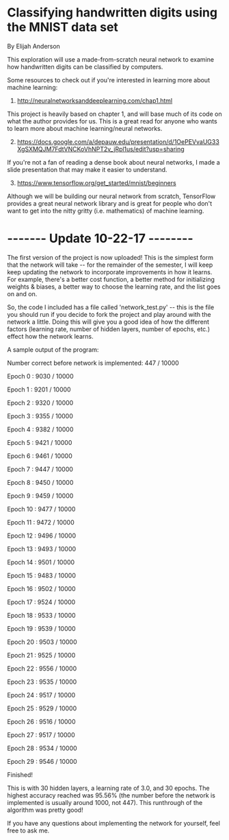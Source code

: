 # Classifying handwritten digits using the MNIST data set

By Elijah Anderson

This exploration will use a made-from-scratch neural network to examine how handwritten digits can be
classified by computers.

Some resources to check out if you're interested in learning more about machine learning:

1) http://neuralnetworksanddeeplearning.com/chap1.html

This project is heavily based on chapter 1, and will base much of its code on what the author provides for us. This
is a great read for anyone who wants to learn more about machine learning/neural networks.

2) https://docs.google.com/a/depauw.edu/presentation/d/1OePEVvaUG33XgSXMQJM7FdtVNCKoVhNPT2v_jRpl1us/edit?usp=sharing

If you're not a fan of reading a dense book about neural networks, I made a slide presentation that may make it easier
to understand.

3) https://www.tensorflow.org/get_started/mnist/beginners

Although we will be building our neural network from scratch, TensorFlow provides a great neural network library
and is great for people who don't want to get into the nitty gritty (i.e. mathematics) of machine learning.

# ------- Update 10-22-17 --------

The first version of the project is now uploaded! This is the simplest form that the network will take -- for the
remainder of the semester, I will keep keep updating the network to incorporate improvements in how it learns. For
example, there's a better cost function, a better method for initializing weights & biases, a better way to choose
the learning rate, and the list goes on and on.

So, the code I included has a file called 'network_test.py' -- this is the file you should run if you decide to fork
the project and play around with the network a little. Doing this will give you a good idea of how the different
factors (learning rate, number of hidden layers, number of epochs, etc.) effect how the network learns.

A sample output of the program:

Number correct before network is implemented: 447 / 10000

Epoch 0 : 9030 / 10000

Epoch 1 : 9201 / 10000

Epoch 2 : 9320 / 10000

Epoch 3 : 9355 / 10000

Epoch 4 : 9382 / 10000

Epoch 5 : 9421 / 10000

Epoch 6 : 9461 / 10000

Epoch 7 : 9447 / 10000

Epoch 8 : 9450 / 10000

Epoch 9 : 9459 / 10000

Epoch 10 : 9477 / 10000

Epoch 11 : 9472 / 10000

Epoch 12 : 9496 / 10000

Epoch 13 : 9493 / 10000

Epoch 14 : 9501 / 10000

Epoch 15 : 9483 / 10000

Epoch 16 : 9502 / 10000

Epoch 17 : 9524 / 10000

Epoch 18 : 9533 / 10000

Epoch 19 : 9539 / 10000

Epoch 20 : 9503 / 10000

Epoch 21 : 9525 / 10000

Epoch 22 : 9556 / 10000

Epoch 23 : 9535 / 10000

Epoch 24 : 9517 / 10000

Epoch 25 : 9529 / 10000

Epoch 26 : 9516 / 10000

Epoch 27 : 9517 / 10000

Epoch 28 : 9534 / 10000

Epoch 29 : 9546 / 10000

Finished!

This is with 30 hidden layers, a learning rate of 3.0, and 30 epochs. The highest accuracy reached was 95.56% (the
number before the network is implemented is usually around 1000, not 447). This runthrough of the algorithm was
pretty good!

If you have any questions about implementing the network for yourself, feel free to ask me.
